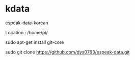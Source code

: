 # kdata
espeak-data-korean

Location : /home/pi/

sudo apt-get install git-core

sudo git clone https://github.com/dys0763/espeak-data.git
